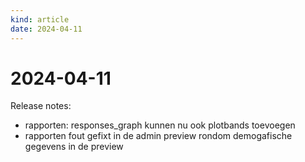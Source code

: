 ```yaml
---
kind: article
date: 2024-04-11
---
```


# 2024-04-11

Release notes:

* rapporten: responses_graph kunnen nu ook plotbands toevoegen
* rapporten fout gefixt in de admin preview rondom demogafische gegevens in de preview
